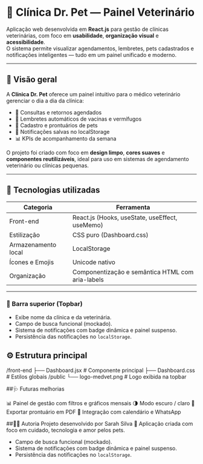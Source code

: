 # 🐾 Clínica Dr. Pet — Painel Veterinário

Aplicação web desenvolvida em **React.js** para gestão de clínicas veterinárias, com foco em **usabilidade**, **organização visual** e **acessibilidade**.  
O sistema permite visualizar agendamentos, lembretes, pets cadastrados e notificações inteligentes — tudo em um painel unificado e moderno.

---

## 🌿 Visão geral

A **Clínica Dr. Pet** oferece um painel intuitivo para o médico veterinário gerenciar o dia a dia da clínica:  
- 📅 Consultas e retornos agendados  
- 💉 Lembretes automáticos de vacinas e vermífugos  
- 🐶 Cadastro e prontuários de pets  
- 🔔 Notificações salvas no localStorage  
- 📊 KPIs de acompanhamento da semana  

O projeto foi criado com foco em **design limpo**, **cores suaves** e **componentes reutilizáveis**, ideal para uso em sistemas de agendamento veterinário ou clínicas pequenas.

---

## 🧠 Tecnologias utilizadas

| Categoria | Ferramenta |
|------------|-------------|
| Front-end | React.js (Hooks, useState, useEffect, useMemo) |
| Estilização | CSS puro (Dashboard.css) |
| Armazenamento local | LocalStorage |
| Ícones e Emojis | Unicode nativo |
| Organização | Componentização e semântica HTML com aria-labels |

---

### 🔹 Barra superior (Topbar)
- Exibe nome da clínica e da veterinária.  
- Campo de busca funcional (mockado).  
- Sistema de notificações com badge dinâmica e painel suspenso.  
- Persistência das notificações no `localStorage`.
  
## ⚙️ Estrutura principal

/front-end
├── Dashboard.jsx # Componente principal
├── Dashboard.css # Estilos globais
/public
└── logo-medvet.png # Logo exibida na topbar

##🩺 Futuras melhorias

📊 Painel de gestão com filtros e gráficos mensais
🌗 Modo escuro / claro
🧾 Exportar prontuário em PDF
📆 Integração com calendário e WhatsApp

##👩‍⚕️ Autoria
Projeto desenvolvido por Sarah Silva
💚 Aplicação criada com foco em cuidado, tecnologia e amor pelos pets.
- Campo de busca funcional (mockado).  
- Sistema de notificações com badge dinâmica e painel suspenso.  
- Persistência das notificações no `localStorage`.
